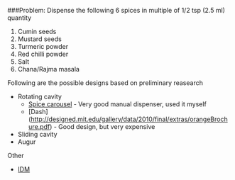 ###Problem: Dispense the following 6 spices in multiple of 1/2 tsp (2.5 ml) quantity

1. Cumin seeds
2. Mustard seeds
3. Turmeric powder
4. Red chilli powder
5. Salt
6. Chana/Rajma masala

Following are the possible designs based on preliminary reasearch
- Rotating cavity
  * [Spice carousel](https://www.amazon.com/dp/B00004VWIP/ref=sr_ph_1?ie=UTF8&qid=1473622135&sr=sr-1&keywords=spice+carousel) - Very good manual dispenser, used it myself
  * [Dash] (http://designed.mit.edu/gallery/data/2010/final/extras/orangeBrochure.pdf) - Good design, but very expensive
- Sliding cavity
- Augur

Other
- [IDM](http://www.idm-dispenser.com/category/coffee-dispenser?gclid=CjwKEAjwgdS-BRDA7fT68f6s8zMSJADZwHmvkL7FbNkZOegFU_6PBeqmcNCwAPkwmcyhhEpqHPC9WxoCpe7w_wcB)
